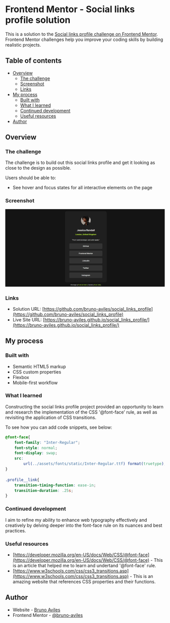 # Frontend Mentor - Social links profile solution

This is a solution to the [Social links profile challenge on Frontend Mentor](https://www.frontendmentor.io/challenges/social-links-profile-UG32l9m6dQ). Frontend Mentor challenges help you improve your coding skills by building realistic projects. 

## Table of contents

- [Overview](#overview)
  - [The challenge](#the-challenge)
  - [Screenshot](#screenshot)
  - [Links](#links)
- [My process](#my-process)
  - [Built with](#built-with)
  - [What I learned](#what-i-learned)
  - [Continued development](#continued-development)
  - [Useful resources](#useful-resources)
- [Author](#author)

## Overview

### The challenge
The challenge is to build out this social links profile and get it looking as close to the design as possible.

Users should be able to:
- See hover and focus states for all interactive elements on the page

### Screenshot

![](./assets/images/screenshot.jpeg)

### Links

- Solution URL: [https://github.com/bruno-aviles/social_links_profile](https://github.com/bruno-aviles/social_links_profile)
- Live Site URL: [https://bruno-aviles.github.io/social_links_profile/](https://bruno-aviles.github.io/social_links_profile/)

## My process

### Built with

- Semantic HTML5 markup
- CSS custom properties
- Flexbox
- Mobile-first workflow

### What I learned

Constructing the social links profile project provided an opportunity to learn and research the implementation of the CSS '@font-face' rule, as well as revisiting the application of CSS transitions.

To see how you can add code snippets, see below:

```css
@font-face{
    font-family: "Inter-Regular";
    font-style: normal;
    font-display: swap;
    src: 
        url(../assets/fonts/static/Inter-Regular.ttf) format(truetype);
}

.profile__link{
    transition-timing-function: ease-in;
    transition-duration: .25s;
}
```

### Continued development

 I aim to refine my ability to enhance web typography effectively and creatively by delving deeper into the font-face rule on its nuances and best practices.

### Useful resources

- [https://developer.mozilla.org/en-US/docs/Web/CSS/@font-face](https://developer.mozilla.org/en-US/docs/Web/CSS/@font-face) - This is an article that helped me to learn and undertand '@font-face' rule. 
- [https://www.w3schools.com/css/css3_transitions.asp](https://www.w3schools.com/css/css3_transitions.asp) - This is an amazing website that references CSS properties and their functions.

## Author

- Website - [Bruno Aviles](https://bruno-portfolio.site/)
- Frontend Mentor - [@bruno-aviles](https://www.frontendmentor.io/profile/bruno-aviles)